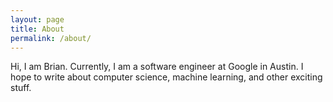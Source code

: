 ```yaml
---
layout: page
title: About
permalink: /about/
---
```


Hi, I am Brian. Currently, I am a software engineer at Google in Austin. I hope to write about computer science, machine learning, and other exciting stuff.
